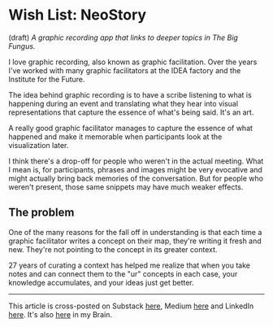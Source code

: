 # Wish List: NeoStory 
(draft) 
*A graphic recording app that links to deeper topics in The Big Fungus.* 

I love graphic recording, also known as graphic facilitation. Over the years I've worked with many graphic facilitators at the IDEA factory and the Institute for the Future.

The idea behind graphic recording is to have a scribe listening to what is happening during an event and translating what they hear into visual representations that capture the essence of what's being said. It's an art.

A really good graphic facilitator manages to capture the essence of what happened and make it memorable when participants look at the visualization later.

I think there's a drop-off for people who weren't in the actual meeting. What I mean is, for participants, phrases and images might be very evocative and might actually bring back memories of the conversation. But for people who weren't present, those same snippets may have much weaker effects.

## The problem 

One of the many reasons for the fall off in understanding is that each time a graphic facilitator writes a concept on their map, they're writing it fresh and new. They're not pointing to the concept in its greater context. 

27 years of curating a context has helped me realize that when you take notes and can connect them to the "ur" concepts in each case, your knowledge accumulates, and your ideas just get better.

--- 
This article is cross-posted on Substack [here](), Medium [here]() and LinkedIn [here](). It's also [here]() in my Brain. 